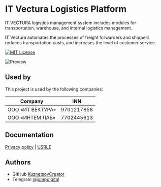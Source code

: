
# IT Vectura Logistics Platform 

IT VECTURA logistics management system includes modules for transportation, warehouse, and internal logistics management.

IT Vectura automates the processes of freight forwarders and shippers, reduces transportation costs, and increases the level of customer service.

[![MIT License](https://img.shields.io/badge/License-MIT-green.svg)](https://choosealicense.com/licenses/mit/)




![Preview](https://github.com/JumpDigitalStudio/JumpDigitalStudio/blob/master/repo-previews/it_vectura.png)

## Used by

This project is used by the following companies:

| Company             | INN                                                                |
| ----------------- | ------------------------------------------------------------------ |
| ООО «ИТ ВЕКТУРА» | 9701217858 |
| ООО «ИНТЕМ ЛАБ» | 7702445613 |


## Documentation

[Privacy policy](https://itvectura.ru/documents/privacy-policy.pdf) |
[USRLE](https://itvectura.ru/documents/it-vectura_egrul.pdf)


## Authors

- GitHub [KuznetsovCreator](https://github.com/JumpDigitalStudio)
- Telegram [@jumpdigital](https://t.me/jumpdigital)
